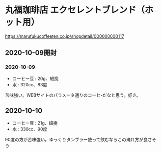 # 丸福珈琲店 エクセレントブレンド（ホット用）

<https://marufukucoffeeten.co.jp/shopdetail/000000000117>

## 2020-10-09開封

### 2020-10-09

- コーヒー豆 : 20g、細挽
- 水 : 320cc、83度

苦味強い。WEBサイトのパラメータ通りのコーヒ-だなと思う。好き。

## 2020-10-10

- コーヒー豆 : 21g、細挽
- 水 : 330cc、90度

90度の方が苦味強い。ゆっくりタンブラー使って飲むならこの淹れ方が良さそう
